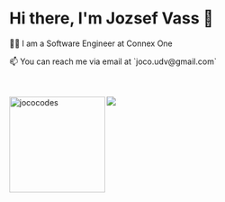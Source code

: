 <h1>Hi there, I'm Jozsef Vass 👋</h1>

<p>👨‍💻 I am a Software Engineer at Connex One</p>
<p>📫 You can reach me via email at `joco.udv@gmail.com`</p>
<br />
<br />

<div>
  <img height="170" align="left" src="https://github-readme-stats.vercel.app/api?username=jocovass&count_private=true&include_all_commits=true&theme=onedark" alt="jococodes" />
  <img src="https://github-readme-stats.vercel.app/api/top-langs/?username=jocovass&layout=compact&theme=onedark&langs_count=15" />
</div>
